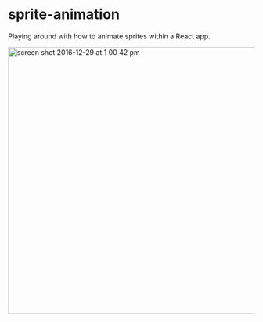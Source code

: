 # sprite-animation
Playing around with how to animate sprites within a React app.

<img width="543" alt="screen shot 2016-12-29 at 1 00 42 pm" src="https://cloud.githubusercontent.com/assets/10538978/21553692/002cd044-cdc7-11e6-8532-bafedad928ba.png">

